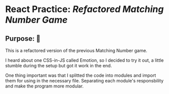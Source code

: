 # React Practice: **_Refactored Matching Number Game_**

## Purpose: :dart:

This is a refactored version of the previous Matching Number game.

I heard about one CSS-in-JS called Emotion, so I decided to try it out, a little stumble during the setup but got it work in the end.

One thing important was that I splitted the code into modules and import them for using in the necessary file. Separating each module's responsbility and make the program more modular.
